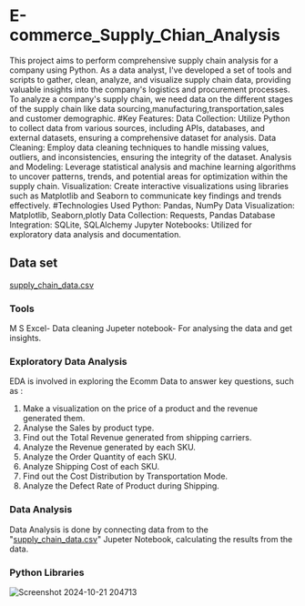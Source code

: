 # E-commerce_Supply_Chian_Analysis

This project aims to perform comprehensive supply chain analysis for a company using Python. As a data analyst, I've developed a set of tools and scripts to gather, clean, analyze, and visualize supply chain data, providing valuable insights into the company's logistics and procurement processes. To analyze a company's supply chain, we need data on the different stages of the supply chain like data sourcing,manufacturing,transportation,sales and customer demographic. #Key Features: Data Collection: Utilize Python to collect data from various sources, including APIs, databases, and external datasets, ensuring a comprehensive dataset for analysis. Data Cleaning: Employ data cleaning techniques to handle missing values, outliers, and inconsistencies, ensuring the integrity of the dataset. Analysis and Modeling: Leverage statistical analysis and machine learning algorithms to uncover patterns, trends, and potential areas for optimization within the supply chain. Visualization: Create interactive visualizations using libraries such as Matplotlib and Seaborn to communicate key findings and trends effectively. #Technologies Used Python: Pandas, NumPy Data Visualization: Matplotlib, Seaborn,plotly Data Collection: Requests, Pandas Database Integration: SQLite, SQLAlchemy Jupyter Notebooks: Utilized for exploratory data analysis and documentation.

## Data set

[supply_chain_data.csv](https://github.com/user-attachments/files/17461841/supply_chain_data.csv)

### Tools

M S Excel- Data cleaning
Jupeter notebook- For analysing the data and get insights.

### Exploratory Data Analysis
EDA is involved in exploring the Ecomm Data to answer key questions, such as :
1. Make a visualization on the price of a product and the revenue generated them.
2. Analyse the Sales by product type.
3. Find out the Total Revenue generated from shipping carriers.
4. Analyze the Revenue generated by each SKU.
5. Analyze the Order Quantity of each SKU.
6. Analyze Shipping Cost of each SKU.
7. Find out the Cost Distribution by Transportation Mode.
8. Analyze the Defect Rate of Product during Shipping.

### Data Analysis
 
 Data Analysis is done by connecting data from  to the "[supply_chain_data.csv](https://github.com/user-attachments/files/17462275/supply_chain_data.csv)"
Jupeter Notebook, calculating the results from the data.

### Python Libraries


![Screenshot 2024-10-21 204713](https://github.com/user-attachments/assets/422367af-fee4-42ac-8924-1daf99a5ef93)
